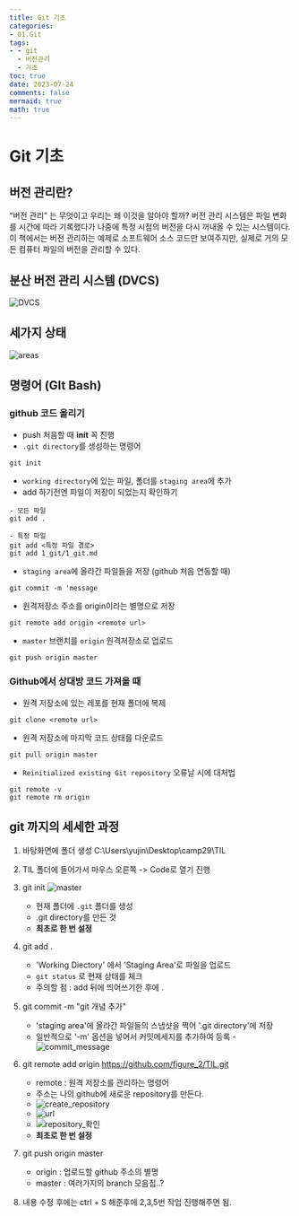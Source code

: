 ```yaml
---
title: Git 기초
categories:
- 01.Git
tags:
- - git
  - 버전관리
  - 기초
toc: true
date: 2023-07-24
comments: false
mermaid: true
math: true
---
```

# Git 기초

## 버전 관리란?
“버전 관리” 는 무엇이고 우리는 왜 이것을 알아야 할까? 버전 관리 시스템은 파일 변화를 시간에 따라 기록했다가 나중에 특정 시점의 버전을 다시 꺼내올 수 있는 시스템이다. 이 책에서는 버전 관리하는 예제로 소프트웨어 소스 코드만 보여주지만, 실제로 거의 모든 컴퓨터 파일의 버전을 관리할 수 있다.

## 분산 버전 관리 시스템 (DVCS)

![DVCS](/assets/images/posts_img/git-기초/distributed.png)

## 세가지 상태

![areas](/assets/images/posts_img/git-기초/areas.png)

## 명령어 (GIt Bash)

### github 코드 올리기
- push 처음할 때 **init** 꼭 진행
- `.git directory`를 생성하는 명령어
```shell
git init
```

- `working directory`에 있는 파일, 폴더를 `staging area`에 추가
- add 하기전엔 파일이 저장이 되었는지 확인하기
```shell
- 모든 파일
git add .

- 특정 파일
git add <특정 파일 경로>
git add 1_git/1_git.md
```

- `staging area`에 올라간 파일들을 저장 (github 처음 연동할 때)
```shell
git commit -m 'message
```

- 원격저장소 주소를 origin이라는 별명으로 저장
```shell
git remote add origin <remote url>
```

- `master` 브랜치를 `origin` 원격저장소로 업로드
```shell
git push origin master
```

### Github에서 상대방 코드 가져올 때
- 원격 저장소에 있는 레포를 현재 폴더에 복제
```shell
git clone <remote url>

```
- 원격 저장소에 마지막 코드 상태를 다운로드
```shell
git pull origin master
```
- `Reinitialized existing Git repository` 오류날 시에 대처법
```shell
git remote -v
git remote rm origin
```

## git 까지의 세세한 과정
1. 바탕화면에 폴더 생성 C:\Users\yujin\Desktop\camp29\TIL
2. TIL 폴더에 들어가서 마우스 오른쪽 -> Code로 열기 진행
3. git init
![master](/assets/images/posts_img/git-기초/git_init.png)
    - 현재 폴더에 `.git` 폴더를 생성
    - .git directory를 만든 것
    - **최초로 한 번 설정**
4. git add .
    - 'Working Diectory' 에서 'Staging Area'로 파일을 업로드
    - `git status` 로 현재 상태를 체크    
    - 주의할 점 : add 뒤에 띄어쓰기한 후에 .

5. git commit -m "git 개념 추가"
    - 'staging area'에 올라간 파일들의 스냅샷을 찍어 '.git directory'에 저장
    - 일반적으로 '-m' 옵션을 넣어서 커밋메세지를 추가하여 등록
    -![commit_message](/assets/images/posts_img/git-기초/commit_message.png)
                        
6. git remote add origin https://github.com/figure_2/TIL.git
    - remote : 원격 저장소를 관리하는 명령어 
    - 주소는 나의 github에 새로운 repository를 만든다.
    - ![create_repository](/assets/images/posts_img/git-기초/create_repository.png)
    - ![url](/assets/images/posts_img/git-기초/url.png)
    - ![repository_확인](/assets/images/posts_img/git-기초/repository_생성확인.png)
    - **최초로 한 번 설정**

7. git push origin master
    - origin : 업로드할 github 주소의 별명
    - master : 여러가지의 branch 모음집..?

8. 내용 수정 후에는 ctrl + S 해준후에 2,3,5번 작업 진행해주면 됨.
